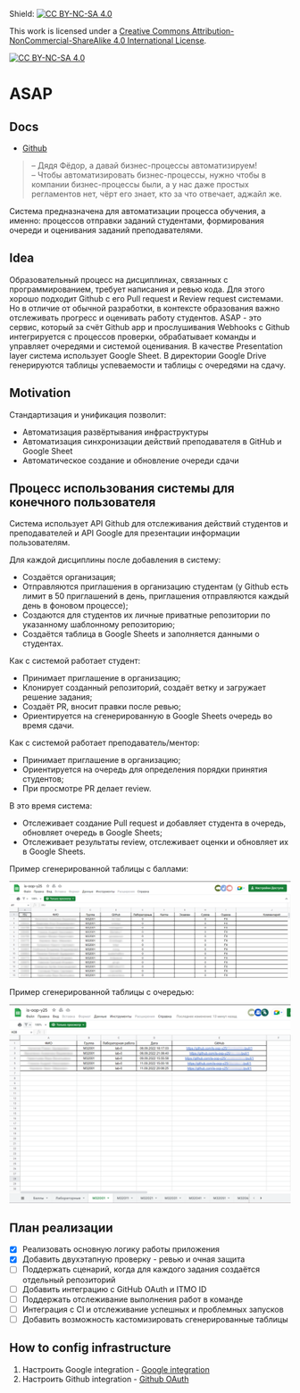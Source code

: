 Shield: [![CC BY-NC-SA 4.0][cc-by-nc-sa-shield]][cc-by-nc-sa]

This work is licensed under a
[Creative Commons Attribution-NonCommercial-ShareAlike 4.0 International License][cc-by-nc-sa].

[![CC BY-NC-SA 4.0][cc-by-nc-sa-image]][cc-by-nc-sa]

[cc-by-nc-sa]: http://creativecommons.org/licenses/by-nc-sa/4.0/
[cc-by-nc-sa-image]: https://licensebuttons.net/l/by-nc-sa/4.0/88x31.png
[cc-by-nc-sa-shield]: https://img.shields.io/badge/License-CC%20BY--NC--SA%204.0-lightgrey.svg

# ASAP

## Docs
- [Github](Docs/Github)

> – Дядя Фёдор, а давай бизнес-процессы автоматизируем! \
> – Чтобы автоматизировать бизнес-процессы, нужно чтобы в компании бизнес-процессы были, а у нас даже простых регламентов
> нет, чёрт его знает, кто за что отвечает, аджайл же.

Система предназначена для автоматизации процесса обучения, а именно: процессов отправки заданий студентами, формирования
очереди и оценивания заданий преподавателями.

## Idea

Образовательный процесс на дисциплинах, связанных с программированием, требует написания и ревью кода. Для этого хорошо
подходит Github с его Pull request и Review request системами. Но в отличие от обычной разработки, в контексте
образования важно отслеживать прогресс и оценивать работу студентов. ASAP - это сервис, который за счёт Github app и
прослушивания Webhooks с Github интегрируется с процессов проверки, обрабатывает команды и управляет очередями и системой
оценивания. В качестве Presentation layer система использует Google Sheet. В директории Google Drive генерируются таблицы
успеваемости и таблицы с очередями на сдачу.

## Motivation

Стандартизация и унификация позволит:

- Автоматизация развёртывания инфраструктуры
- Автоматизация синхронизации действий преподавателя в GitHub и Google Sheet
- Автоматическое создание и обновление очереди сдачи

## Процесс использования системы для конечного пользователя

Система использует API Github для отслеживания действий студентов и преподавателей и API Google для презентации
информации пользователям.

Для каждой дисциплины после добавления в систему:

- Создаётся организация;
- Отправляются приглашения в организацию студентам (у Github есть лимит в 50 приглашений в день, приглашения отправляются
  каждый день в фоновом процессе);
- Создаются для студентов их личные приватные репозитории по указанному шаблонному репозиторию;
- Создаётся таблица в Google Sheets и заполняется данными о студентах.

Как с системой работает студент:

- Принимает приглашение в организацию;
- Клонирует созданный репозиторий, создаёт ветку и загружает решение задания;
- Создаёт PR, вносит правки после ревью;
- Ориентируется на сгенерированную в Google Sheets очередь во время сдачи.

Как с системой работает преподаватель/ментор:

- Принимает приглашение в организацию;
- Ориентируется на очередь для определения порядки принятия студентов;
- При просмотре PR делает review.

В это время система:

- Отслеживает создание Pull request и добавляет студента в очередь, обновляет очередь в Google Sheets;
- Отслеживает результаты review, отслеживает оценки и обновляет их в Google Sheets.

Пример сгенерированной таблицы с баллами:

![Points](Docs/Images/PointsTableSample.png)

Пример сгенерированной таблицы с очередью:

![Queue](Docs/Images/QueueTableSample.png)

## План реализации

- [x] Реализовать основную логику работы приложения
- [x] Добавить двухэтапную проверку - ревью и очная защита
- [ ] Поддержать сценарий, когда для каждого задания создаётся отдельный репозиторий
- [ ] Добавить интеграцию с GitHub OAuth и ITMO ID
- [ ] Поддержать отслеживание выполнения работ в команде
- [ ] Интеграция с CI и отслеживание успешных и проблемных запусков
- [ ] Добавить возможность кастомизировать сгенерированные таблицы

## How to config infrastructure

1. Настроить Google integration - [Google integration](Docs/Deployment-guides/Setup-google-service-acoount.md)
2. Настроить Github integration - [Github OAuth](Docs/Deployment-guides/Setup-google-service-acoount.md)
